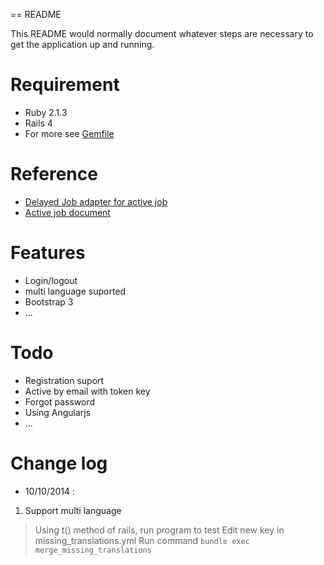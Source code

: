 == README

This README would normally document whatever steps are necessary to get the
application up and running.

# Requirement #

* Ruby 2.1.3
* Rails 4
* For more see [Gemfile](Gemfile)

# Reference #

* [Delayed Job adapter for active job ](https://github.com/collectiveidea/delayed_job)
* [Active job document](http://edgeguides.rubyonrails.org/active_job_basics.html)

# Features #

* Login/logout
* multi language suported
* Bootstrap 3
* ...

# Todo #

* Registration suport
* Active by email with token key
* Forgot password
* Using Angularjs
* ...

# Change log #

* 10/10/2014 :
 
1. Support multi language

>Using t() method of rails, 
>run program to test
>Edit new key in missing_translations.yml
>Run command `bundle exec merge_missing_translations`

